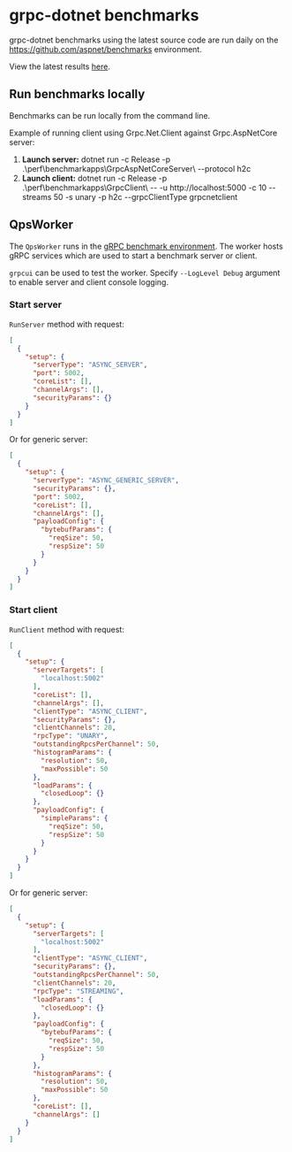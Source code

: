 # grpc-dotnet benchmarks

grpc-dotnet benchmarks using the latest source code are run daily on the https://github.com/aspnet/benchmarks environment.

View the latest results [here](https://msit.powerbi.com/view?r=eyJrIjoiYTZjMTk3YjEtMzQ3Yi00NTI5LTg5ZDItNmUyMGRlOTkwMGRlIiwidCI6IjcyZjk4OGJmLTg2ZjEtNDFhZi05MWFiLTJkN2NkMDExZGI0NyIsImMiOjV9&pageName=ReportSection9567390a89a2d30b0eda).

## Run benchmarks locally

Benchmarks can be run locally from the command line.

Example of running client using Grpc.Net.Client against Grpc.AspNetCore server:

1. **Launch server:** dotnet run -c Release -p .\perf\benchmarkapps\GrpcAspNetCoreServer\ --protocol h2c
2. **Launch client:** dotnet run -c Release -p .\perf\benchmarkapps\GrpcClient\ -- -u http://localhost:5000 -c 10 --streams 50 -s unary -p h2c --grpcClientType grpcnetclient

## QpsWorker

The `QpsWorker` runs in the [gRPC benchmark environment](https://grpc.io/docs/guides/benchmarking/). The worker hosts gRPC services which are used to start a benchmark server or client.

`grpcui` can be used to test the worker. Specify `--LogLevel Debug` argument to enable server and client console logging.

### Start server

`RunServer` method with request:

```json
[
  {
    "setup": {
      "serverType": "ASYNC_SERVER",
      "port": 5002,
      "coreList": [],
      "channelArgs": [],
      "securityParams": {}
    }
  }
]
```

Or for generic server:

```json
[
  {
    "setup": {
      "serverType": "ASYNC_GENERIC_SERVER",
      "securityParams": {},
      "port": 5002,
      "coreList": [],
      "channelArgs": [],
      "payloadConfig": {
        "bytebufParams": {
          "reqSize": 50,
          "respSize": 50
        }
      }
    }
  }
]
```

### Start client

`RunClient` method with request:

```json
[
  {
    "setup": {
      "serverTargets": [
        "localhost:5002"
      ],
      "coreList": [],
      "channelArgs": [],
      "clientType": "ASYNC_CLIENT",
      "securityParams": {},
      "clientChannels": 20,
      "rpcType": "UNARY",
      "outstandingRpcsPerChannel": 50,
      "histogramParams": {
        "resolution": 50,
        "maxPossible": 50
      },
      "loadParams": {
        "closedLoop": {}
      },
      "payloadConfig": {
        "simpleParams": {
          "reqSize": 50,
          "respSize": 50
        }
      }
    }
  }
]
```

Or for generic server:

```json
[
  {
    "setup": {
      "serverTargets": [
        "localhost:5002"
      ],
      "clientType": "ASYNC_CLIENT",
      "securityParams": {},
      "outstandingRpcsPerChannel": 50,
      "clientChannels": 20,
      "rpcType": "STREAMING",
      "loadParams": {
        "closedLoop": {}
      },
      "payloadConfig": {
        "bytebufParams": {
          "reqSize": 50,
          "respSize": 50
        }
      },
      "histogramParams": {
        "resolution": 50,
        "maxPossible": 50
      },
      "coreList": [],
      "channelArgs": []
    }
  }
]
```